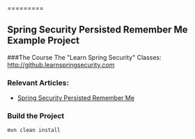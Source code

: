 =========

## Spring Security Persisted Remember Me Example Project

###The Course
The "Learn Spring Security" Classes: http://github.learnspringsecurity.com

### Relevant Articles: 
- [Spring Security Persisted Remember Me](http://www.baeldung.com/spring-security-persistent-remember-me)

### Build the Project
```
mvn clean install
```
